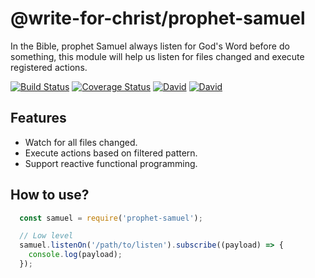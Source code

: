 # @write-for-christ/prophet-samuel

In the Bible, prophet Samuel always listen for God's Word before do something, this module will help us listen for files changed and execute registered actions.

[![Build Status](https://travis-ci.org/write-for-CHRIST/prophet-samuel.svg?branch=master)](https://travis-ci.org/write-for-CHRIST/prophet-samuel)
[![Coverage Status](https://coveralls.io/repos/github/write-for-CHRIST/prophet-samuel/badge.svg?branch=master)](https://coveralls.io/github/write-for-CHRIST/prophet-samuel?branch=master)
[![David](https://david-dm.org/write-for-CHRIST/prophet-samuel.svg)](https://david-dm.org/write-for-CHRIST/prophet-samuel.svg)
[![David](https://img.shields.io/david/dev/write-for-CHRIST/prophet-samuel.svg)](prophet-samuel)

## Features

* Watch for all files changed.
* Execute actions based on filtered pattern.
* Support reactive functional programming.

## How to use?

```javascript
  const samuel = require('prophet-samuel');

  // Low level
  samuel.listenOn('/path/to/listen').subscribe((payload) => {
    console.log(payload);
  });
```
